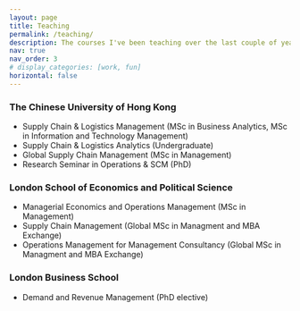 ```yaml
---
layout: page
title: Teaching
permalink: /teaching/
description: The courses I've been teaching over the last couple of years.
nav: true
nav_order: 3
# display_categories: [work, fun]
horizontal: false
---
```


### The Chinese University of Hong Kong
* Supply Chain & Logistics Management (MSc in Business Analytics, MSc in Information and Technology Management)
* Supply Chain & Logistics Analytics (Undergraduate)
* Global Supply Chain Management (MSc in Management)
* Research Seminar in Operations & SCM (PhD)

### London School of Economics and Political Science
* Managerial Economics and Operations Management (MSc in Management)
* Supply Chain Management (Global MSc in Managment and MBA Exchange)
* Operations Management for Management Consultancy (Global MSc in Managment and MBA Exchange)

### London Business School
* Demand and Revenue Management (PhD elective)